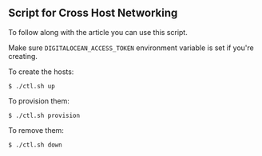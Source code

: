 ## Script for Cross Host Networking

To follow along with the article you can use this script.

Make sure `DIGITALOCEAN_ACCESS_TOKEN` environment variable is set if you're
creating.

To create the hosts:

```console
$ ./ctl.sh up
```

To provision them:

```console
$ ./ctl.sh provision
```

To remove them:

```console
$ ./ctl.sh down
```
